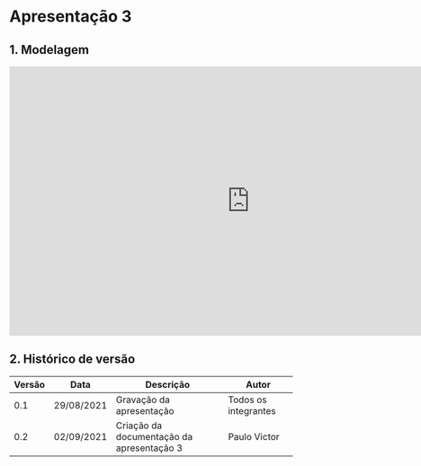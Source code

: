 # Apresentação 3

## 1. Modelagem

<center>

<iframe width="854" height="480" src="https://www.youtube.com/embed/FUVsYGzPSBs" title="YouTube video player" frameborder="0" allow="accelerometer; autoplay; clipboard-write; encrypted-media; gyroscope; picture-in-picture" allowfullscreen></iframe>

</center>

## 2. Histórico de versão

| Versão | Data       | Descrição                                 | Autor                |
| ------ | ---------- | ----------------------------------------- | -------------------- |
| 0.1    | 29/08/2021 | Gravação da apresentação                  | Todos os integrantes |
| 0.2    | 02/09/2021 | Criação da documentação da apresentação 3 | Paulo Victor         |

